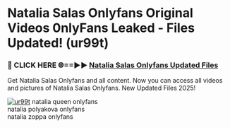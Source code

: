 # Natalia Salas Onlyfans Original Videos 0nlyFans Leaked - Files Updated! (ur99t)

<h3>🔴 CLICK HERE 🌐==►► <a href="https://tinyurl.com/brd5kh86" rel="nofollow">Natalia Salas Onlyfans Updated Files</a></h3>

Get Natalia Salas Onlyfans and all content. Now you can access all videos and pictures of Natalia Salas Onlyfans. New Updated Files 2025!

[![ur99t](https://i.imgur.com/K7sEzmb.gif)](https://tinyurl.com/brd5kh86)
natalia queen onlyfans<br>
natalia polyakova onlyfans<br>
natalia zoppa onlyfans